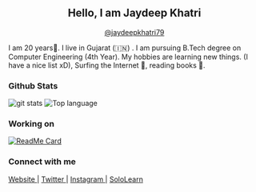

<!--
**jaydeepkhatri/jaydeepkhatri** is a ✨ _special_ ✨ repository because its `README.md` (this file) appears on your GitHub profile.

Here are some ideas to get you started:

- 🔭 I’m currently working on ...
- 🌱 I’m currently learning ...
- 👯 I’m looking to collaborate on ...
- 🤔 I’m looking for help with ...
- 💬 Ask me about ...
- 📫 How to reach me: ...
- 😄 Pronouns: ...
- ⚡ Fun fact: ...
-->



<h2 align="center"> Hello, I am Jaydeep Khatri </h2>
<p align="center"><a href="https://www.twitter.com/jaydeepkhatri79">@jaydeepkhatri79</a></p>

I am 20 years👨. I live in Gujarat (🇮🇳) . I am pursuing B.Tech degree on Computer Engineering (4th Year). My hobbies are learning new things. (I have a nice list xD), Surfing the Internet 🤭, reading books 🌈.

### Github Stats
<img src="https://github-readme-stats.vercel.app/api/?username=jaydeepkhatri&show_icons=true" alt="git stats">
<img src="https://github-readme-stats.vercel.app/api/top-langs/?username=code-architects&layout=compact" alt="Top language">

### Working on
[![ReadMe Card](https://github-readme-stats.vercel.app/api/pin/?username=jaydeepkhatri&repo=Vartalap)](https://github.com/jaydeepkhatri/Vartalap)


### Connect with me 
<a href="https://jaydeepkhatri.me" target="_blank"> Website </a> | <a href="https://www.twitter.com/jaydeepkhatri79"> Twitter </a> | <a href="https://www.instagram.com/jaydeepkhatri79"> Instagram </a> | <a href="https://www.sololearn.com/Profile/487380"> SoloLearn </a>

